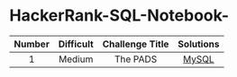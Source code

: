 # HackerRank-SQL-Notebook-

| **Number**| **Difficult** | **Challenge Title** | **Solutions** |
| :-: | :-: | :-: | :-: |
| 1 | Medium | The PADS | [MySQL]()

